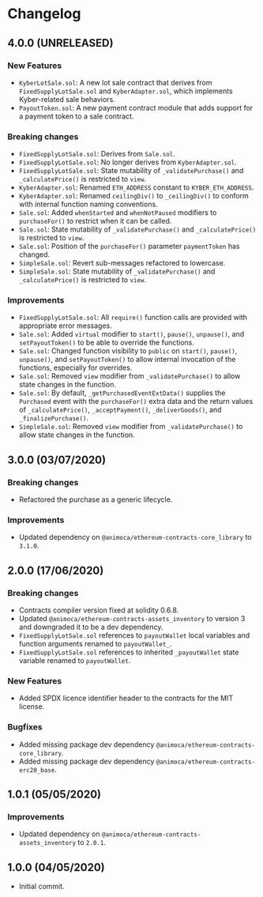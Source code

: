 # Changelog

## 4.0.0 (UNRELEASED)

### New Features
 * `KyberLotSale.sol`: A new lot sale contract that derives from `FixedSupplyLotSale.sol` and `KyberAdapter.sol`, which implements Kyber-related sale behaviors.
 * `PayoutToken.sol`: A new payment contract module that adds support for a payment token to a sale contract.

### Breaking changes
 * `FixedSupplyLotSale.sol`: Derives from `Sale.sol`.
 * `FixedSupplyLotSale.sol`: No longer derives from `KyberAdapter.sol`.
 * `FixedSupplyLotSale.sol`: State mutability of `_validatePurchase()` and `_calculatePrice()` is restricted to `view`.
 * `KyberAdapter.sol`: Renamed `ETH_ADDRESS` constant to `KYBER_ETH_ADDRESS`.
 * `KyberAdapter.sol`: Renamed `ceilingDiv()` to `_ceilingDiv()` to conform with internal function naming conventions.
 * `Sale.sol`: Added `whenStarted` and `whenNotPaused` modifiers to `purchaseFor()` to restrict when it can be called.
 * `Sale.sol`: State mutability of `_validatePurchase()` and `_calculatePrice()` is restricted to `view`.
 * `Sale.sol`: Position of the `purchaseFor()` parameter `paymentToken` has changed.
 * `SimpleSale.sol`: Revert sub-messages refactored to lowercase.
 * `SimpleSale.sol`: State mutability of `_validatePurchase()` and `_calculatePrice()` is restricted to `view`.

### Improvements
 * `FixedSupplyLotSale.sol`: All `require()` function calls are provided with appropriate error messages.
 * `Sale.sol`: Added `virtual` modifier to `start()`, `pause()`, `unpause()`, and `setPayoutToken()` to be able to override the functions.
 * `Sale.sol`: Changed function visibility to `public` on `start()`, `pause()`, `unpause()`, and `setPayoutToken()` to allow internal invocation of the functions, especially for overrides.
 * `Sale.sol`: Removed `view` modifier from `_validatePurchase()` to allow state changes in the function.
 * `Sale.sol`: By default, `_getPurchasedEventExtData()` supplies the `Purchased` event with the `purchaseFor()` extra data and the return values of `_calculatePrice()`, `_acceptPayment()`, `_deliverGoods()`, and `_finalizePurchase()`.
 * `SimpleSale.sol`: Removed `view` modifier from `_validatePurchase()` to allow state changes in the function.

## 3.0.0 (03/07/2020)

### Breaking changes
 * Refactored the purchase as a generic lifecycle.

### Improvements
 * Updated dependency on `@animoca/ethereum-contracts-core_library` to `3.1.0`.

## 2.0.0 (17/06/2020)

### Breaking changes
 * Contracts compiler version fixed at solidity 0.6.8.
 * Updated `@animoca/ethereum-contracts-assets_inventory` to version 3 and downgraded it to be a dev dependency.
 * `FixedSupplyLotSale.sol` references to `payoutWallet` local variables and function arguments renamed to `payoutWallet_`.
 * `FixedSupplyLotSale.sol` references to inherited `_payoutWallet` state variable renamed to `payoutWallet`.

### New Features
 * Added SPDX licence identifier header to the contracts for the MIT license.

### Bugfixes
 * Added missing package dev dependency `@animoca/ethereum-contracts-core_library`.
 * Added missing package dev dependency `@animoca/ethereum-contracts-erc20_base`.

## 1.0.1 (05/05/2020)

### Improvements
 * Updated dependency on `@animoca/ethereum-contracts-assets_inventory` to `2.0.1`.

## 1.0.0 (04/05/2020)
 * Initial commit.

